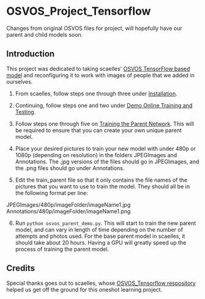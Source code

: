 # OSVOS_Project_Tensorflow
Changes from original OSVOS files for project, will hopefully have our parent and child models soon.

## Introduction
This project was dedicated to taking scaelles' [OSVOS TensorFlow based model](https://github.com/scaelles/OSVOS-TensorFlow) and reconfiguring it to work with images of people that we added in ourselves.

1. From scaelles, follow steps one through three under [Installation](https://github.com/scaelles/OSVOS-TensorFlow#installation).

2. Continuing, follow steps one and two under [Demo Online Training and Testing](https://github.com/scaelles/OSVOS-TensorFlow#demo-online-training-and-testing).

3. Follow steps one through five on [Training the Parent Network](https://github.com/scaelles/OSVOS-TensorFlow#training-the-parent-network-optional). This will be required to ensure that you can create your own unique parent model.

4. Place your desired pictures to train your new model with under 480p or 1080p (depending on resolution) in the folders JPEGImages and Annotations. The .jpg versions of the files should go in JPEGImages, and the .png files should go under Annotations.

5. Edit the train_parent file so that it only contains the file names of the pictures that you want to use to train the model. They should all be in the following format per line:

  JPEGImages/480p/imageFolder/imageName1.jpg Annotations/480p/imageFolder/imageName1.png

6. Run ```python osvos_parent_demo.py```. This will start to train the new parent model, and can vary in length of time depending on the number of attempts and photos used. For the base parent model in scaelles, it should take about 20 hours. Having a GPU will greatly speed up the process of training the parent model.



## Credits

Special thanks goes out to scaelles, whose [OSVOS_Tensorflow respository](https://github.com/scaelles/OSVOS-TensorFlow) helped us get off the ground for this oneshot learning project.
